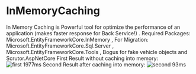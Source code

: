 # InMemoryCaching
In Memory Caching is Powerful tool for optimize the performance of an application (makes faster response for Back Service!)  . 
Required Packages: Microsoft.EntityFrameworkCore.InMemory , For Migration:  Microsoft.EntityFrameworkCore.Sql.Server , Microsoft.EntityFrameworkCore.Tools  , Bogus for fake vehicle objects and Scrutor.AspNetCore
First Result without caching into memory:
![first 1977ms](https://user-images.githubusercontent.com/41066333/213500004-ec13236b-46ed-411a-8d96-54b0562f2a68.png)
Second Result after caching into memory:
![second 93ms](https://user-images.githubusercontent.com/41066333/213500102-b6e3cba4-60ab-446c-a423-dfe13d24b4df.png)

